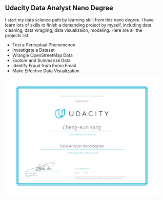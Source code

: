 ## Udacity Data Analyst Nano Degree

I start my data science path by learning skill from this nano degree. I have learn lots of skills to finish a demanding project by myself, including data cleaning, data wragling, data visualizaion, modeling. Here are all the projects list

- Test a Perceptual Phenomenon
- Investigate a Dataset
- Wrangle OpenStreetMap Data
- Explore and Summarize Data
- Identify Fraud from Enron Email
- Make Effective Data Visualization

![my certificate of data analtyst](certificate.jpg)
